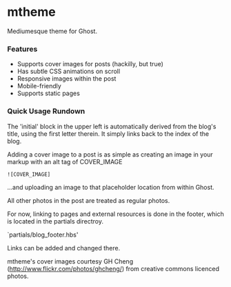 mtheme
======

Mediumesque theme for Ghost.

### Features

- Supports cover images for posts (hackilly, but true)
- Has subtle CSS animations on scroll
- Responsive images within the post
- Mobile-friendly
- Supports static pages

### Quick Usage Rundown
The 'initial' block in the upper left is automatically derived from the blog's title, using the first letter therein. It simply links back to the index of the blog.

Adding a cover image to a post is as simple as creating an image in your markup with an alt tag of COVER_IMAGE

`![COVER_IMAGE]`

...and uploading an image to that placeholder location from within Ghost.

All other photos in the post are treated as regular photos.

For now, linking to pages and external resources is done in the footer, which is located in the partials directroy.

`partials/blog_footer.hbs'

Links can be added and changed there.


mtheme's cover images courtesy GH Cheng (http://www.flickr.com/photos/ghcheng/) from creative commons licenced photos.